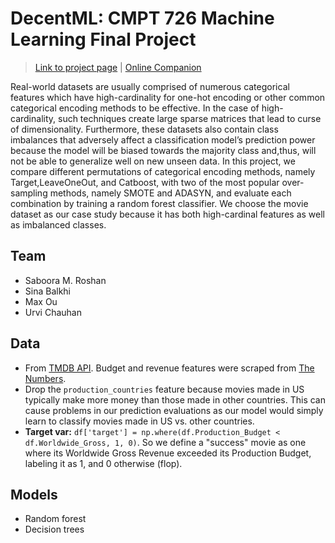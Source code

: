 # DecentML: CMPT 726 Machine Learning Final Project

> [Link to project page](https://www2.cs.sfu.ca/~mori/courses/cmpt726/project.html) | [Online Companion](https://sinablk.github.io/cmpt726/)

Real-world datasets are usually comprised of numerous categorical features which have high-cardinality for one-hot encoding or other common categorical encoding methods to be effective.  In the case of high-cardinality, such techniques create large  sparse  matrices  that  lead  to  curse  of  dimensionality.   Furthermore,  these datasets also contain class imbalances that adversely affect a classification model’s prediction power because the model will be biased towards the majority class and,thus, will not be able to generalize well on new unseen data.  In this project, we compare different permutations of categorical encoding methods, namely Target,LeaveOneOut, and Catboost, with two of the most popular over-sampling methods, namely SMOTE and ADASYN, and evaluate each combination by training a random forest classifier. We choose the movie dataset as our case study because it has both high-cardinal features as well as imbalanced classes.

## Team

- Saboora M. Roshan
- Sina Balkhi
- Max Ou 
- Urvi Chauhan

## Data

- From [TMDB API](https://www.themoviedb.org/documentation/api). Budget and revenue features were scraped from [The Numbers](https://www.the-numbers.com/movie/budgets/all).
- Drop the `production_countries` feature because movies made in US typically make more money than those made in other countries. This can cause problems in our prediction evaluations as our model would simply learn to classify movies made in US vs. other countries.
- **Target var:** `df['target'] = np.where(df.Production_Budget < df.Worldwide_Gross, 1, 0)`. So we define a "success" movie as one where its Worldwide Gross Revenue exceeded its Production Budget, labeling it as $`1`$, and $`0`$ otherwise (flop).

## Models

- Random forest
- Decision trees